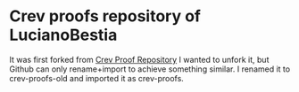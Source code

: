 # Crev proofs repository of LucianoBestia

It was first forked from [Crev Proof Repository](https://github.com/crev-dev/crev/wiki/Proof-Repository)
I wanted to unfork it, but Github can only rename+import to achieve something similar.
I renamed it to crev-proofs-old and imported it as crev-proofs.



